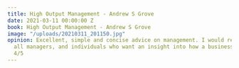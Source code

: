 ```yaml
---
title: High Output Management - Andrew S Grove
date: 2021-03-11 00:00:00 Z
book: High Output Management - Andrew S Grove
image: "/uploads/20210311_201150.jpg"
opinion: Excellent, simple and concise advice on management. I would recommend to
  all managers, and individuals who want an insight into how a business operates.
  4/5
---
```


